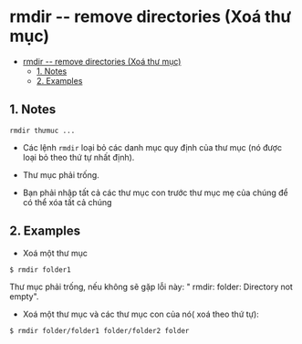 # rmdir -- remove directories (Xoá thư mục)

- [rmdir -- remove directories (Xoá thư mục)](#rmdir----remove-directories-xoá-thư-mục)
  - [1. Notes](#1-notes)
  - [2. Examples](#2-examples)

## 1. Notes
```
rmdir thưmuc ...
```

- Các lệnh `rmdir` loại bỏ các danh mục quy định của thư mục (nó được loại bỏ theo thứ tự nhất định).

- Thư mục phải trống.

- Bạn phải nhập tất cả các thư mục con trước thư mục mẹ của chúng để có thể xóa tất cả chúng

## 2. Examples
- Xoá một thư mục
```
$ rmdir folder1
```
Thư mục phải trống, nếu không sẽ gặp lỗi này: " rmdir: folder: Directory not empty".
- Xoá một thư mục và các thư mục con của nó( xoá theo thứ tự):
```
$ rmdir folder/folder1 folder/folder2 folder
```